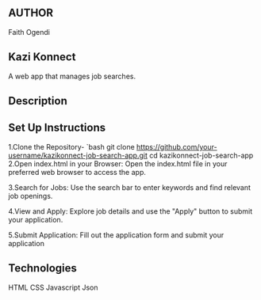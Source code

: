 ## AUTHOR
Faith Ogendi

## Kazi Konnect
A web app that manages job searches.

## Description

## Set Up Instructions
1.Clone the Repository- `bash
   git clone https://github.com/your-username/kazikonnect-job-search-app.git
   cd kazikonnect-job-search-app
2.Open index.html in your Browser:
Open the index.html file in your preferred web browser to access the app.

3.Search for Jobs:
Use the search bar to enter keywords and find relevant job openings.

4.View and Apply:
Explore job details and use the "Apply" button to submit your application.

5.Submit Application:
Fill out the application form and submit your application

## Technologies
HTML
CSS
Javascript
Json
